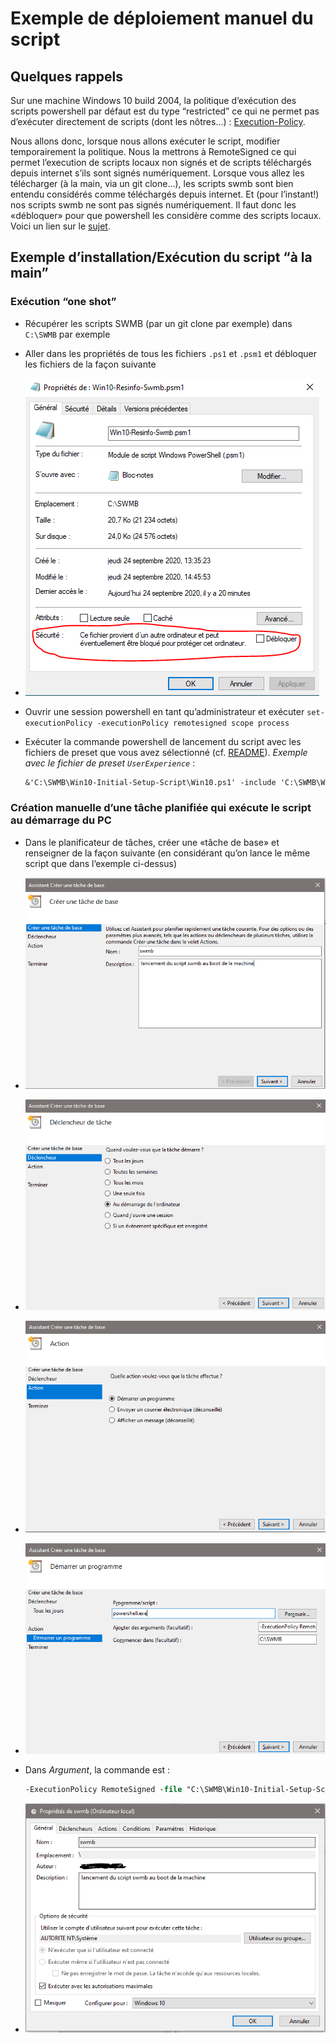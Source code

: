# Exemple de déploiement manuel du script

## Quelques rappels

Sur une machine Windows 10 build 2004,
la politique d’exécution des scripts powershell par défaut est du type “restricted” ce qui ne permet pas d’exécuter directement de scripts (dont les nôtres...) :
[Execution-Policy](https://docs.microsoft.com/en-us/powershell/module/microsoft.powershell.core/about/about_execution_policies?view=powershell-7).

Nous allons donc, lorsque nous allons exécuter le script, modifier temporairement la politique.
Nous la mettrons à RemoteSigned ce qui permet l’execution de scripts locaux non signés et de scripts téléchargés depuis internet s’ils sont signés numériquement.
Lorsque vous allez les télécharger (à la main, via un git clone...), les scripts swmb sont bien entendu considérés comme téléchargés depuis internet.
Et (pour l’instant!) nos scripts swmb ne sont pas signés numériquement.
Il faut donc les «débloquer» pour que powershell les considère comme des scripts locaux.
Voici un lien sur le [sujet](https://social.technet.microsoft.com/Forums/en-US/06d3fe24-9bc7-41a5-b551-57a10e813d07/execution-policy-remotesigned-how-does-powershell-know-if-i-downloaded-the-script?forum=ITCG).

## Exemple d’installation/Exécution du script “à la main”

### Exécution “one shot”

* Récupérer les scripts SWMB (par un git clone par exemple) dans `C:\SWMB` par exemple
  
* Aller dans les propriétés de tous les fichiers `.ps1` et `.psm1` et débloquer les fichiers de la façon suivante
* ![débloquer un fichier](img/unblock.png)
  
* Ouvrir une session powershell en tant qu’administrateur et exécuter `set-executionPolicy -executionPolicy remotesigned scope process`
  
* Exécuter la commande powershell de lancement du script avec les fichiers de preset que vous avez sélectionné
  (cf. [README](https://gitlab.in2p3.fr/resinfo-gt/swmb/-/blob/master/README.md)).
  *Exemple avec le fichier de preset `UserExperience`* :
  ```ps
  &'C:\SWMB\Win10-Initial-Setup-Script\Win10.ps1' -include 'C:\SWMB\Win10-Initial-Setup-Script\Win10.psm1' -include 'C:\SWMB\Win10-Resinfo-Swmb.psm1' -preset 'C:\SWMB\Presets\UserExperience-Resinfo.preset'
  ```

### Création manuelle d’une tâche planifiée qui exécute le script au démarrage du PC

* Dans le planificateur de tâches, créer une «tâche de base» et renseigner de la façon suivante (en considérant qu’on lance le même script que dans l’exemple ci-dessus)
  
* ![tache1](img/task1.png)
  
* ![tache2](img/task2.png)
  
* ![tache3](img/task3.png)
  
* ![tache4](img/task4.png)

* Dans *Argument*, la commande est :
  ```ps
  -ExecutionPolicy RemoteSigned -file "C:\SWMB\Win10-Initial-Setup-Script\Win10.ps1" -include "C:\SWMB\Win10-Initial-Setup-Script\Win10.psm1" -include "C:\SWMB\Win10-Resinfo-Swmb.psm1" -preset "C:\SWMB\Presets\UserExperience-Resinfo.preset"
  ```

* ![tache5](img/task5.png)
